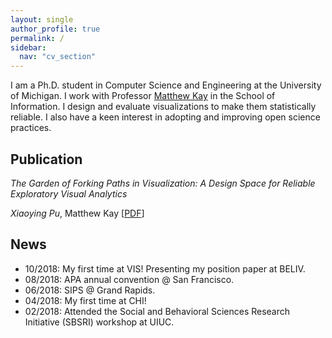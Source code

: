 ```yaml
---
layout: single
author_profile: true
permalink: /
sidebar:
  nav: "cv_section"
---
```



I am a Ph.D. student in Computer Science and Engineering at the University of Michigan. I work with Professor [Matthew Kay](http://mjskay.com/) in the School of Information. I design and evaluate visualizations to make them statistically reliable. I also have a keen interest in adopting and improving open science practices.

<!-- I am currently thinking about

- Making visual analytics systems more statistically reliable
- Designing and evaluating uncertainty visualizations
- Understanding and improving preregistration
 -->


## Publication

_The Garden of Forking Paths in Visualization: A Design Space for Reliable Exploratory Visual Analytics_

_Xiaoying Pu_, Matthew Kay   [[PDF]({{"/files/beliv2018_forking_paths.pdf"}})]

<!-- ![Bucknell computing center]({{ "/assets/img/cover.jpeg" | absolute_url }})   -->


## News

- 10/2018: My first time at VIS! Presenting my position paper at BELIV.
- 08/2018: APA annual convention @ San Francisco.
- 06/2018: SIPS @ Grand Rapids.
- 04/2018: My first time at CHI!
- 02/2018: Attended the Social and Behavioral Sciences Research Initiative (SBSRI) workshop at UIUC.
